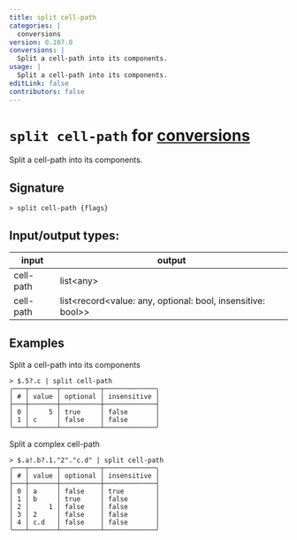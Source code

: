```yaml
---
title: split cell-path
categories: |
  conversions
version: 0.107.0
conversions: |
  Split a cell-path into its components.
usage: |
  Split a cell-path into its components.
editLink: false
contributors: false
---
```

<!-- This file is automatically generated. Please edit the command in https://github.com/nushell/nushell instead. -->

# `split cell-path` for [conversions](/commands/categories/conversions.md)

<div class='command-title'>Split a cell-path into its components.</div>

## Signature

```> split cell-path {flags} ```


## Input/output types:

| input     | output                                                      |
| --------- | ----------------------------------------------------------- |
| cell-path | list&lt;any&gt;                                                   |
| cell-path | list&lt;record&lt;value: any, optional: bool, insensitive: bool&gt;&gt; |
## Examples

Split a cell-path into its components
```nu
> $.5?.c | split cell-path
╭───┬───────┬──────────┬─────────────╮
│ # │ value │ optional │ insensitive │
├───┼───────┼──────────┼─────────────┤
│ 0 │     5 │ true     │ false       │
│ 1 │ c     │ false    │ false       │
╰───┴───────┴──────────┴─────────────╯

```

Split a complex cell-path
```nu
> $.a!.b?.1."2"."c.d" | split cell-path
╭───┬───────┬──────────┬─────────────╮
│ # │ value │ optional │ insensitive │
├───┼───────┼──────────┼─────────────┤
│ 0 │ a     │ false    │ true        │
│ 1 │ b     │ true     │ false       │
│ 2 │     1 │ false    │ false       │
│ 3 │ 2     │ false    │ false       │
│ 4 │ c.d   │ false    │ false       │
╰───┴───────┴──────────┴─────────────╯

```
